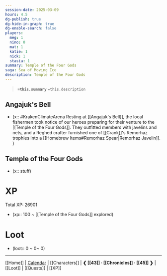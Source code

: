```yaml
---
session-date: 2025-03-09
hours: 4.5
dg-publish: true
dg-hide-in-graph: true
dg-enable-search: false
players:
  meg: 1
  nino: 0
  mat: 1
  katie: 1
  nick: 1
  stasia: 1
summary: Temple of the Four Gods
saga: Sea of Moving Ice
description: Temple of the Four Gods
---
```


> **`=this.summary`**
> `=this.description`

## Angajuk's Bell
- (x::  #KrakenClimateArena Resting at [[Angajuk's Bell]], the local fishermen took notice of our heroes preparing for their venture to the [[Temple of the Four Gods]]. They outfitted members with javelins and nets, and a Reghed crafter furnished one of [[Crank]]'s Remorhaz trophies into a [[Homebrew Items#Remorhaz Spear|Remorhaz Javelin]]. )

## Temple of the Four Gods
- (x::  stuff)


# XP
Total XP: 26901
- (xp:: 100 ~ [[Temple of the Four Gods]] explored) 

# Loot
- (loot::  0 ~ 0~ 0)

---
[[Home]] | [Calendar](https://app.fantasy-calendar.com/calendars/38f9e3f5098bac1f655a4fb4241f35eb) | [[Characters]] | **❮ [[43]] · [[Chronicles]] ·  [[45]] ❯** | [[Loot]] | [[Quests]]  | [[XP]]